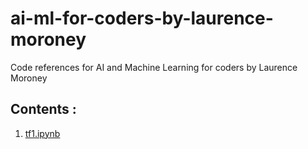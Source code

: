 # ai-ml-for-coders-by-laurence-moroney
Code references for AI and Machine Learning for coders by Laurence Moroney

## Contents :
1.  [tf1.ipynb]()
